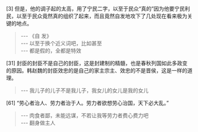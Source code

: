 
[3] 但是，他的调子起的太高，用了宁民二字，以至于民众“真的”因为他要宁民利民，以至于民众竟然真的组织了起来，而且竟然自发地攻下了几处现在看来极为关键的地点。
>--- 《自 发》<br>
>--- 以至于换个近义词吧，比如甚至<br>
>--- 都是假的，全都是特效<br>

[31] 封臣的封臣不是自己的封臣，这是封建制的精髓，也是春秋列国如此多政变的原因。韩赵魏的封臣效忠的是自己的家主宗主、效忠的不是晋侯，这是一样的道理。
>--- 我儿子的儿子不是我儿子，我女儿的女儿是我的女儿<br>

[61] “劳心者治人、劳力者治于人。劳力者欲想劳心治国，天下必大乱。”
>--- 肉食者鄙，未能远谋，不若让我等劳力者费心费力吧<br>
>--- 翻身做主人<br>
